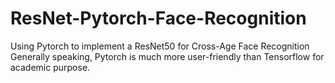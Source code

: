 # ResNet-Pytorch-Face-Recognition
Using Pytorch to implement a ResNet50 for Cross-Age Face Recognition
Generally speaking, Pytorch is much more user-friendly than Tensorflow for academic purpose.

